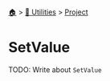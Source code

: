 <!--startTocHeader-->
[🏠](../../README.md) > [🔧 Utilities](../README.md) > [Project](README.md)
# SetValue
<!--endTocHeader-->

TODO: Write about `SetValue`

<!--startTocSubTopic-->
<!--endTocSubTopic-->